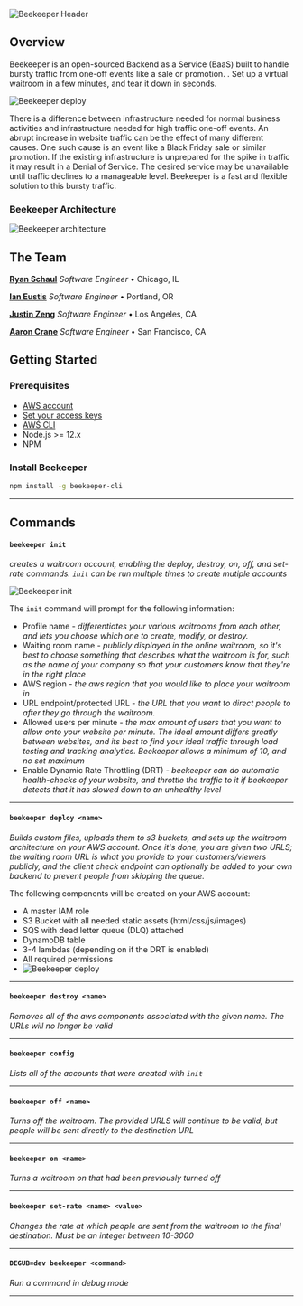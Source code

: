 ![Beekeeper Header](https://i.imgur.com/WWwmLWT.png)

## Overview
Beekeeper is an open-sourced Backend as a Service (BaaS) built to handle bursty traffic from one-off events like a sale or promotion.
. Set up a virtual waitroom in a few minutes, and tear it down in seconds.

![Beekeeper deploy](https://i.imgur.com/Y7tmgLd.png)

There is a difference between infrastructure needed for normal business activities and infrastructure needed for high traffic one-off events. An abrupt increase in website traffic can be the effect of many different causes. One such cause is an event like a Black Friday sale or similar promotion.  If the existing infrastructure is unprepared for the spike in traffic it may result in a Denial of Service. The desired service may be unavailable until traffic declines to a manageable level. Beekeeper is a fast and flexible solution to this bursty traffic.

### Beekeeper Architecture

![Beekeeper architecture](https://i.imgur.com/hSbN8DX.png)

## The Team
**[Ryan Schaul](https://www.linkedin.com/in/ryan-schaul-87a922b5)** *Software Engineer* • Chicago, IL

**[Ian Eustis](https://eustisic.me)** *Software Engineer* • Portland, OR

**[Justin Zeng](https://www.justinzeng.com)** *Software Engineer* • Los Angeles, CA

**[Aaron Crane](https://aaroncrn.com)** *Software Engineer* • San Francisco, CA

## Getting Started
### Prerequisites
* [AWS account](https://aws.amazon.com/premiumsupport/knowledge-center/create-and-activate-aws-account/)
* [Set your access keys](https://docs.aws.amazon.com/powershell/latest/userguide/pstools-appendix-sign-up.html)
* [AWS CLI](https://docs.aws.amazon.com/cli/latest/userguide/install-cliv2.html)
* Node.js >= 12.x
* NPM
### Install Beekeeper
``` bash
npm install -g beekeeper-cli
```
---

## Commands
#### `beekeeper init`
*creates a waitroom account, enabling the deploy, destroy, on, off, and set-rate commands.  `init` can be run multiple times to create mutiple accounts*

![Beekeeper init](https://i.imgur.com/LkEmZki.png)

The `init` command will prompt for the following information:
- Profile name - *differentiates your various waitrooms from each other, and lets you choose which one to create, modify, or destroy.*
- Waiting room name - *publicly displayed in the online waitroom, so it's best to choose something that describes what the waitroom is for, such as the name of your company so that your customers know that they're in the right place*
- AWS region - *the aws region that you would like to place your waitroom in*
- URL endpoint/protected URL - *the URL that you want to direct people to after they go through the waitroom.*
- Allowed users per minute - *the max amount of users that you want to allow onto your website per minute. The ideal amount differs greatly between websites, and its best to find your ideal traffic through load testing and tracking analytics. Beekeeper allows a minimum of 10, and no set maximum*
- Enable Dynamic Rate Throttling (DRT) - *beekeeper can do automatic health-checks of your website, and throttle the traffic to it if beekeeper detects that it has slowed down to an unhealthy level*
---
#### `beekeeper deploy <name>`
*Builds custom files, uploads them to s3 buckets, and sets up the waitroom architecture on your AWS account. Once it's done, you are given two URLS; the waiting room URL is what you provide to your customers/viewers publicly, and the client check endpoint can optionally be added to your own backend to prevent people from skipping the queue.*

The following components will be created on your AWS account:

- A master IAM role
- S3 Bucket with all needed static assets (html/css/js/images)
- SQS with dead letter queue (DLQ) attached
- DynamoDB table
- 3-4 lambdas (depending on if the DRT is enabled)
- All required permissions
- ![Beekeeper deploy](https://i.imgur.com/Y7tmgLd.png)
---
#### `beekeeper destroy <name>`
*Removes all of the aws components associated with the given name.  The URLs will no longer be valid*

---
#### `beekeeper config`
*Lists all of the accounts that were created with `init`*

---
#### `beekeeper off <name>`
*Turns off the waitroom. The provided URLS will continue to be valid, but people will be sent directly to the destination URL*

---
#### `beekeeper on <name>`
*Turns a waitroom on that had been previously turned off*

---
#### `beekeeper set-rate <name> <value>`
*Changes the rate at which people are sent from the waitroom to the final destination. Must be an integer between 10-3000*

---
#### `DEGUB=dev beekeeper <command>`
*Run a command in debug mode*

---